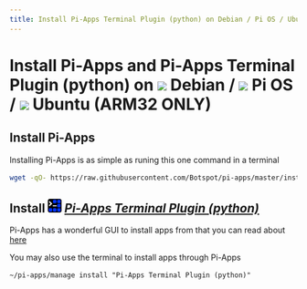 ```yaml
---
title: Install Pi-Apps Terminal Plugin (python) on Debian / Pi OS / Ubuntu (ARM32 ONLY) | Pi-Apps
---
```

# Install Pi-Apps and Pi-Apps Terminal Plugin (python) on <img src=https://www.vectorlogo.zone/logos/debian/debian-icon.svg height=20 /> Debian / <img src=https://www.vectorlogo.zone/logos/raspberrypi/raspberrypi-icon.svg height=20 /> Pi OS / <img src=https://www.vectorlogo.zone/logos/ubuntu/ubuntu-icon.svg height=20 /> Ubuntu (ARM32 ONLY)
## Install Pi-Apps

Installing Pi-Apps is as simple as runing this one command in a terminal
```bash
wget -qO- https://raw.githubusercontent.com/Botspot/pi-apps/master/install | bash
```
## Install <img src="/img/app-icons/Pi-Apps Terminal Plugin (python)/icon-64.png" height=24> ***[Pi-Apps Terminal Plugin (python)](https://github.com/Botspot/pi-apps/tree/master/apps/Pi-Apps%20Terminal%20Plugin%20(python))***
Pi-Apps has a wonderful GUI to install apps from that you can read about [here](/wiki/getting-started/running-pi-apps/)
        
You may also use the terminal to install apps through Pi-Apps
```
~/pi-apps/manage install "Pi-Apps Terminal Plugin (python)"
```
